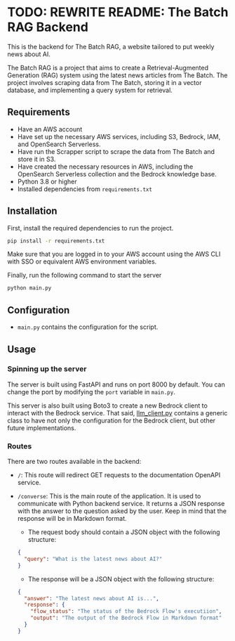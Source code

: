 # TODO: REWRITE README: The Batch RAG Backend

This is the backend for The Batch RAG, a website tailored to put weekly news about AI.

The Batch RAG is a project that aims to create a Retrieval-Augmented Generation (RAG) system using the latest news articles from The Batch. The project involves scraping data from The Batch, storing it in a vector database, and implementing a query system for retrieval.

## Requirements

- Have an AWS account
- Have set up the necessary AWS services, including S3, Bedrock, IAM, and OpenSearch Serverless.
- Have run the Scrapper script to scrape the data from The Batch and store it in S3.
- Have created the necessary resources in AWS, including the OpenSearch Serverless collection and the Bedrock knowledge base.
- Python 3.8 or higher
- Installed dependencies from `requirements.txt`

## Installation

First, install the required dependencies to run the project.

```bash
pip install -r requirements.txt
```

Make sure that you are logged in to your AWS account using the AWS CLI with SSO or equivalent AWS environment variables.

Finally, run the following command to start the server

```bash
python main.py
```

## Configuration

- `main.py` contains the configuration for the script.

## Usage

### Spinning up the server

The server is built using FastAPI and runs on port 8000 by default. You can change the port by modifying the `port` variable in `main.py`.

This server is also built using Boto3 to create a new Bedrock client to interact with the Bedrock service.
That said, [llm_client.py](llm_client.py) contains a generic class to have not only the configuration for the Bedrock client, but other future implementations.

### Routes

There are two routes available in the backend:

- `/`: This route will redirect GET requests to the documentation OpenAPI service.
- `/converse`: This is the main route of the application. It is used to communicate with Python backend service. It returns a JSON response with the answer to the question asked by the user. Keep in mind that the response will be in Markdown format.

  - The request body should contain a JSON object with the following structure:

  ```json
  {
    "query": "What is the latest news about AI?"
  }
  ```

  - The response will be a JSON object with the following structure:

  ```json
  {
    "answer": "The latest news about AI is...",
    "response": {
      "flow_status": "The status of the Bedrock Flow's executiion",
      "output": "The output of the Bedrock Flow in Markdown format"
    }
  }
  ```
